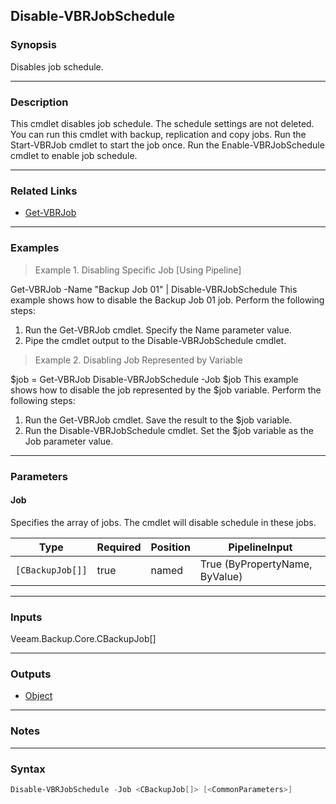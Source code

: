 Disable-VBRJobSchedule
----------------------

### Synopsis
Disables job schedule.

---

### Description

This cmdlet disables job schedule. The schedule settings are not deleted. You can run this cmdlet with backup, replication and copy jobs.
Run the Start-VBRJob cmdlet to start the job once.
Run the Enable-VBRJobSchedule cmdlet to enable job schedule.

---

### Related Links
* [Get-VBRJob](Get-VBRJob)

---

### Examples
> Example 1. Disabling Specific Job [Using Pipeline]

Get-VBRJob -Name "Backup Job 01" | Disable-VBRJobSchedule
This example shows how to disable the Backup Job 01 job.
Perform the following steps:
1. Run the Get-VBRJob cmdlet. Specify the Name parameter value.
2. Pipe the cmdlet output to the Disable-VBRJobSchedule cmdlet.
> Example 2. Disabling Job Represented by Variable

$job = Get-VBRJob
Disable-VBRJobSchedule -Job $job
This example shows how to disable the job represented by the $job variable.
Perform the following steps:
1. Run the Get-VBRJob cmdlet. Save the result to the $job variable.
2. Run the Disable-VBRJobSchedule cmdlet. Set the $job variable as the Job parameter value.

---

### Parameters
#### **Job**
Specifies the array of jobs. The cmdlet will disable schedule in these jobs.

|Type            |Required|Position|PipelineInput                 |
|----------------|--------|--------|------------------------------|
|`[CBackupJob[]]`|true    |named   |True (ByPropertyName, ByValue)|

---

### Inputs
Veeam.Backup.Core.CBackupJob[]

---

### Outputs
* [Object](https://learn.microsoft.com/en-us/dotnet/api/System.Object)

---

### Notes

---

### Syntax
```PowerShell
Disable-VBRJobSchedule -Job <CBackupJob[]> [<CommonParameters>]
```
